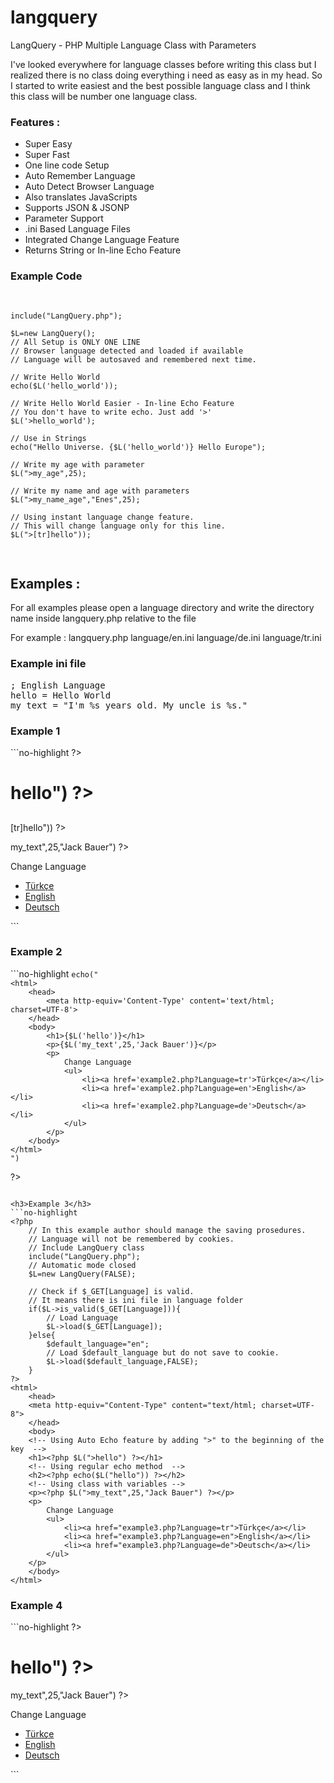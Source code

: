langquery
=========

 LangQuery - PHP Multiple Language Class with Parameters

I've looked everywhere for language classes before writing this class but I realized there is no class doing everything i need as easy as in my head.
So I started to write easiest and the best possible language class and I think this class will be number one language class.

<h3>Features :</h3>
<ul>
   <li>Super Easy</li>
   <li>Super Fast</li>
   <li>One line code Setup</li>
   <li>Auto Remember Language</li>
   <li>Auto Detect Browser Language</li>
   <li>Also translates JavaScripts</li>
   <li>Supports JSON & JSONP</li>
   <li>Parameter Support</li>
   <li>.ini Based Language Files</li>
   <li>Integrated Change Language Feature</li> 
   <li>Returns String or In-line Echo Feature</li>
</ul>

<h3>Example Code</h3>
<pre>

    include("LangQuery.php");

    $L=new LangQuery();
    // All Setup is ONLY ONE LINE
    // Browser language detected and loaded if available
    // Language will be autosaved and remembered next time.

    // Write Hello World
    echo($L('hello_world'));

    // Write Hello World Easier - In-line Echo Feature
    // You don't have to write echo. Just add '>'
    $L('>hello_world');

    // Use in Strings
    echo("Hello Universe. {$L('hello_world')} Hello Europe");

    // Write my age with parameter
    $L(">my_age",25);

    // Write my name and age with parameters
    $L(">my_name_age","Enes",25);

    // Using instant language change feature.
    // This will change language only for this line. 
    $L(">[tr]hello"));

</pre>

<h2>Examples :</h2>

For all examples please open a language directory and write the directory name inside langquery.php relative to the file

For example : 
	langquery.php
	language/en.ini
	language/de.ini
	language/tr.ini

<h3>Example ini file</h3>
<pre>
; English Language 
hello = Hello World
my_text = "I'm %s years old. My uncle is %s."
</pre>
	
<h3>Example 1</h3>
```no-highlight
<?php
    // Normal usage of the class
    // You can change the language by sending 2 letter language name in any page.
    // Language will be saved into a cookie named 'Language' 
    // Include LangQuery class
    include("LangQuery.php");
    // Everything happens automatically
    $L=new LangQuery();
    
?>
<html>
    <head>
		<meta http-equiv="Content-Type" content="text/html; charset=UTF-8">
    </head>
    <body>
		<!-- Using Auto Echo feature by adding ">" to the beginning of the key	-->
		<h1><?php $L(">hello") ?></h1>
		<!-- Using regular echo method	-->
		<h2><?php echo($L("hello")) ?></h2>
		<!-- Using instant language change feature. This will change language only for this line. -->
		<p><?php echo($L(">[tr]hello")) ?></p>
		<!-- Using with variables -->
		<p><?php $L(">my_text",25,"Jack Bauer") ?></p>
		<p>
		    Change Language
		    <ul>
			<li><a href="example1.php?Language=tr">Türkçe</a></li>
			<li><a href="example1.php?Language=en">English</a></li>
			<li><a href="example1.php?Language=de">Deutsch</a></li>
		    </ul>
		</p>
    </body>
</html>
```

<h3>Example 2</h3>
```no-highlight
<?php
    // Using Language class inside strings.
    // Include LangQuery class
    include("LangQuery.php");
    // Everything happens automatically
    $L=new LangQuery();
    
    echo("
	<html>
	    <head>
			<meta http-equiv='Content-Type' content='text/html; charset=UTF-8'>
	    </head>
	    <body>
			<h1>{$L('hello')}</h1>
			<p>{$L('my_text',25,'Jack Bauer')}</p>
			<p>
			    Change Language
			    <ul>
					<li><a href='example2.php?Language=tr'>Türkçe</a></li>
					<li><a href='example2.php?Language=en'>English</a></li>
					<li><a href='example2.php?Language=de'>Deutsch</a></li>
			    </ul>
			</p>
	    </body>
	</html>
    ")
?>
```

<h3>Example 3</h3>
```no-highlight
<?php
    // In this example author should manage the saving prosedures.
    // Language will not be remembered by cookies.
    // Include LangQuery class
    include("LangQuery.php");
    // Automatic mode closed
    $L=new LangQuery(FALSE);
    
    // Check if $_GET[Language] is valid. 
    // It means there is ini file in language folder
    if($L->is_valid($_GET[Language])){
		// Load Language
		$L->load($_GET[Language]);
    }else{
		$default_language="en";
		// Load $default_language but do not save to cookie.
		$L->load($default_language,FALSE);
    }
?>
<html>
    <head>
	<meta http-equiv="Content-Type" content="text/html; charset=UTF-8">
    </head>
    <body>
	<!-- Using Auto Echo feature by adding ">" to the beginning of the key	-->
	<h1><?php $L(">hello") ?></h1>
	<!-- Using regular echo method	-->
	<h2><?php echo($L("hello")) ?></h2>
	<!-- Using class with variables -->
	<p><?php $L(">my_text",25,"Jack Bauer") ?></p>
	<p>
	    Change Language
	    <ul>
			<li><a href="example3.php?Language=tr">Türkçe</a></li>
			<li><a href="example3.php?Language=en">English</a></li>
			<li><a href="example3.php?Language=de">Deutsch</a></li>
	    </ul>
	</p>
    </body>
</html>
```

<h3>Example 4</h3>
```no-highlight
<?php
    // Using Javascript
    // You can change the language by sending 2 letter language name in any page.
    // Language will be saved into a cookie named 'Language' 
    // Include LangQuery class
    include("LangQuery.php");
    // Everything happens automatically
    $L=new LangQuery();
    
?>
<html>
    <head>
	    <meta http-equiv="Content-Type" content="text/html; charset=UTF-8">
	    <!-- Load the same language with the website -->
	    <script src="langquery.php?js"></script>
		<!-- If you want to use a specific language
		<script src="langquery.php?js&Language=de"></script>
		-->
    </head>
    <body>
		<!-- Use in JS just like in php, with the same method name.	-->
		<h1 onclick="alert($L('hello'))"><?php $L(">hello") ?></h1>
		<p onClick="alert($L('my_text',25,'Jack Bauer'))"><?php $L(">my_text",25,"Jack Bauer") ?></p>
		<p>
		    Change Language
		    <ul>
				<li><a href="example1.php?Language=tr">Türkçe</a></li>
				<li><a href="example1.php?Language=en">English</a></li>
				<li><a href="example1.php?Language=de">Deutsch</a></li>
		    </ul>
		</p>
    </body>
</html>
```
